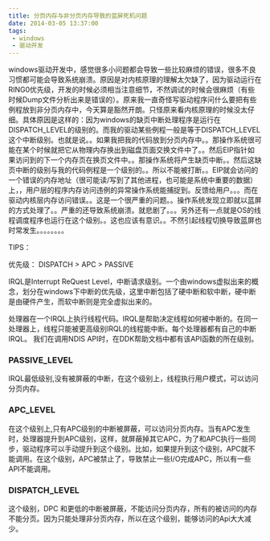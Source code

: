 ```yaml
---
title: 分页内存与非分页内存导致的蓝屏死机问题
date: 2014-03-05 13:37:00
tags: 
 - windows
 - 驱动开发              
---
```


windows驱动开发中，感觉很多小问题都会导致一些比较麻烦的错误，很多不良习惯都可能会导致系统崩溃。原因是对内核原理的理解太欠缺了，因为驱动运行在RING0优先级，开发的时候必须相当注意细节，不然调试的时候会很麻烦（有些时候Dump文件分析出来是错误的）。原来我一直奇怪写驱动程序问什么要把有些例程放到非分页内存中，今天算是豁然开朗。只怪原来看内核原理的时候没太仔细。具体原因是这样的：因为windows的缺页中断处理程序是运行在DISPATCH_LEVEL的级别的。而我的驱动某些例程一般是等于DISPATCH_LEVEL这个中断级别。也就是说。。如果我把我的代码放到分页内存中。。那操作系统很可能在某个时候就把它从物理内存换出到磁盘页面交换文件中了。。然后EIP指针如果访问到的下一个内存页在换页文件中。。那操作系统将产生缺页中断。。然后这缺页中断的级别与我的代码例程是一个级别的。。所以不能被打断。。EIP就会访问的一个错误的内存地址（很可能读/写到了其他进程，也可能是系统中重要的数据）上，，用户层的程序内存访问违例的异常操作系统能捕捉到。反馈给用户。。。而在驱动内核层内存访问错误。。这是一个很严重的问题。。操作系统发现立即就以蓝屏的方式处理了。。严重的还导致系统崩溃。就悲剧了。。。另外还有一点就是OS的线程调度程序也运行在这个级别。。这也应该有意识。。不然引起线程切换导致蓝屏也时常发生。。。。。。。。

TIPS：

优先级：
DISPATCH > APC > PASSIVE

IRQL是Interrupt ReQuest Level，中断请求级别。一个由windows虚拟出来的概念，划分在windows下中断的优先级，这里中断包括了硬中断和软中断，硬中断是由硬件产生，而软中断则是完全虚拟出来的。

处理器在一个IRQL上执行线程代码。IRQL是帮助决定线程如何被中断的。在同一处理器上，线程只能被更高级别IRQL的线程能中断。每个处理器都有自己的中断IRQL。
我们在调用NDIS API时，在DDK帮助文档中都有该API函数的所在级别。

### PASSIVE_LEVEL
IRQL最低级别,没有被屏蔽的中断，在这个级别上，线程执行用户模式，可以访问分页内存。

### APC_LEVEL
在这个级别上,只有APC级别的中断被屏蔽，可以访问分页内存。当有APC发生时，处理器提升到APC级别，这样，就屏蔽掉其它APC，为了和APC执行一些同步，驱动程序可以手动提升到这个级别。比如，如果提升到这个级别，APC就不能调用。在这个级别，APC被禁止了，导致禁止一些I/O完成APC，所以有一些API不能调用。

### DISPATCH_LEVEL
这个级别，DPC 和更低的中断被屏蔽，不能访问分页内存，所有的被访问的内存不能分页。因为只能处理非分页内存，所以在这个级别，能够访问的Api大大减少。